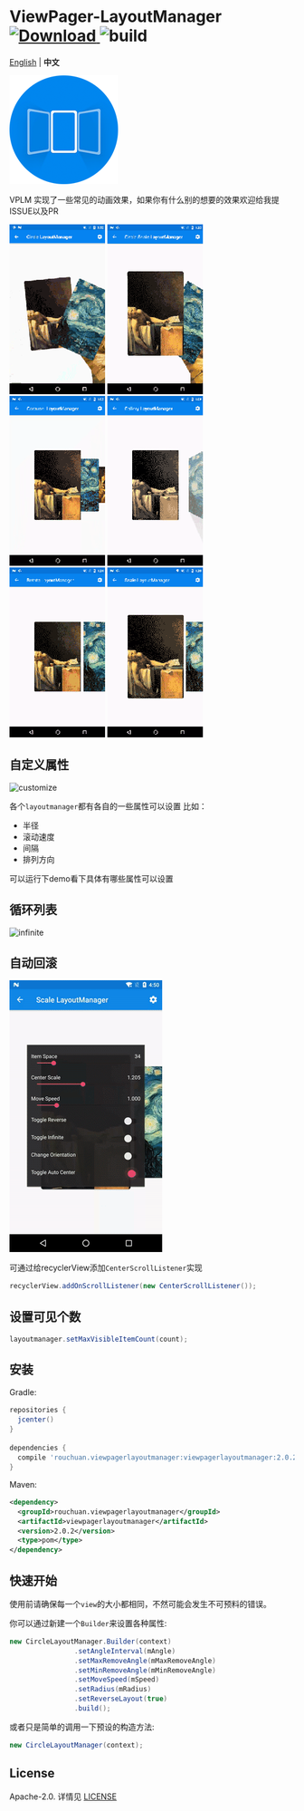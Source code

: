 # ViewPager-LayoutManager [![Download](https://api.bintray.com/packages/leochuan/maven/viewpager-layout-manager/images/download.svg) ](https://bintray.com/leochuan/maven/viewpager-layout-manager/_latestVersion) ![build](https://travis-ci.org/leochuan/ViewPagerLayoutManager.svg?branch=master)

[English](README.md) | **中文**

![logo](static/logo.png)

VPLM 实现了一些常见的动画效果，如果你有什么别的想要的效果欢迎给我提ISSUE以及PR

![circle](static/circle.gif) ![circle_scale](static/circle_scale.gif) ![carousel](static/carousel.gif) ![gallery](static/gallery.gif) ![rotate](static/rotate.gif) ![scale](static/scale.gif)

## 自定义属性
![customize](static/customize.gif)

各个`layoutmanager`都有各自的一些属性可以设置
比如：
* 半径
* 滚动速度
* 间隔
* 排列方向

可以运行下demo看下具体有哪些属性可以设置

## 循环列表

![infinite](static/infinite.gif)

## 自动回滚

![auto_center](static/auto_center.gif)

可通过给recyclerView添加`CenterScrollListener`实现
```java
recyclerView.addOnScrollListener(new CenterScrollListener());
```

## 设置可见个数
```java
layoutmanager.setMaxVisibleItemCount(count);
```

## 安装

Gradle:

```groovy
repositories {
  jcenter()
}

dependencies {
  compile 'rouchuan.viewpagerlayoutmanager:viewpagerlayoutmanager:2.0.2'
}
```

Maven:

```xml
<dependency>
  <groupId>rouchuan.viewpagerlayoutmanager</groupId>
  <artifactId>viewpagerlayoutmanager</artifactId>
  <version>2.0.2</version>
  <type>pom</type>
</dependency>
```

## 快速开始

使用前请确保每一个`view`的大小都相同，不然可能会发生不可预料的错误。



你可以通过新建一个`Builder`来设置各种属性:

```java
new CircleLayoutManager.Builder(context)
                .setAngleInterval(mAngle)
                .setMaxRemoveAngle(mMaxRemoveAngle)
                .setMinRemoveAngle(mMinRemoveAngle)
                .setMoveSpeed(mSpeed)
                .setRadius(mRadius)
                .setReverseLayout(true)
                .build();
```

或者只是简单的调用一下预设的构造方法:

```java
new CircleLayoutManager(context);
```

## License

Apache-2.0. 详情见 [LICENSE](LICENSE)